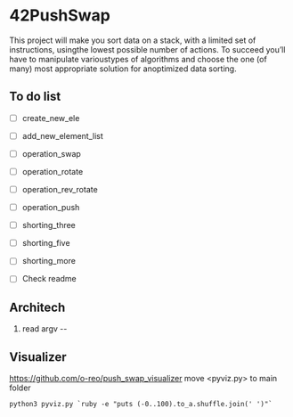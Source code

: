# 42PushSwap

This project will make you sort data on a stack, with a limited set of instructions, usingthe lowest possible number of actions. To succeed you’ll have to manipulate varioustypes of algorithms and choose the one (of many) most appropriate solution for anoptimized data sorting.

## To do list

- [ ] 	create_new_ele
- [ ] 	add_new_element_list

- [ ] 	operation_swap
- [ ] 	operation_rotate
- [ ] 	operation_rev_rotate
- [ ] 	operation_push

- [ ] 	shorting_three
- [ ] 	shorting_five
- [ ] 	shorting_more
	
- [ ]   Check readme

## Architech

1. read argv --



## Visualizer

https://github.com/o-reo/push_swap_visualizer
move <pyviz.py> to main folder
	
	python3 pyviz.py `ruby -e "puts (-0..100).to_a.shuffle.join(' ')"`